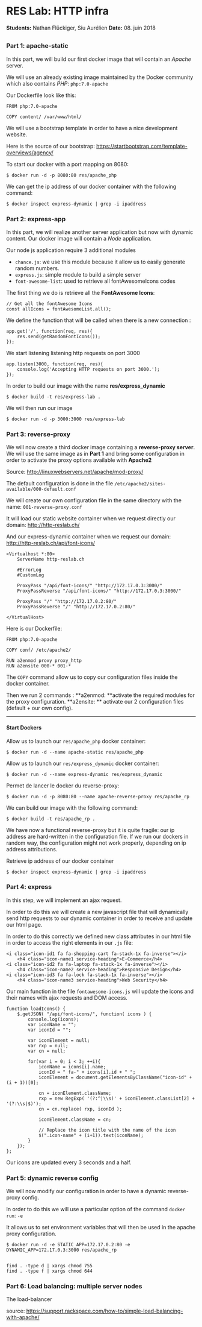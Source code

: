 # RES Lab: HTTP infra

**Students:** Nathan Flückiger, Siu Aurélien
**Date:** 08. juin 2018

## 

### Part 1: apache-static

In this part, we will build our first docker image that will contain an *Apache*  server.

We will use an already existing image maintained by the Docker community which also contains *PHP*: `php:7.0-apache`

Our Dockerfile look like this:

	FROM php:7.0-apache
	
	COPY content/ /var/www/html/

We will use a bootstrap template in order to have a nice development website.

Here is the source of our bootstrap: https://startbootstrap.com/template-overviews/agency/


To start our docker with a port mapping on 8080:

	$ docker run -d -p 8080:80 res/apache_php

We can get the ip address of our docker container with the following command:
	
	$ docker inspect express-dynamic | grep -i ipaddress

### Part 2: express-app

In this part, we will realize another server application but now with dynamic content.
Our docker image will contain a *Node*  application.

Our node js application require 3 additional modules

- `chance.js`: we use this module because it allow us to easily generate random numbers.
- `express.js`: simple module to build a simple server
- `font-awesome-list`: used to retrieve all fontAwesomeIcons codes

The first thing we do is retrieve all the **FontAwesome Icons**:
	
	// Get all the fontAwesome Icons
	const allIcons = fontAwesomeList.all();

We define the function that will be called when there is a new connection :

	app.get('/', function(req, res){
		res.send(getRandomFontIcons());
	});

We start listening listening http requests on port 3000 

	app.listen(3000, function(req, res){
		console.log('Accepting HTTP requests on port 3000.');
	});


In order to build our image with the name **res/express_dynamic**

	$ docker build -t res/express-lab .
	
We will then run our image 

	$ docker run -d -p 3000:3000 res/express-lab


### Part 3: reverse-proxy

We will now create a third docker image containing a **reverse-proxy server**. We will use the same image as in **Part 1** and bring some configuration in order to activate the proxy options available with **Apache2**

Source: http://linuxwebservers.net/apache/mod-proxy/

The default configuration is done in the file `/etc/apache2/sites-available/000-default.conf`

We will create our own configuration file in the same directory with the name: `001-reverse-proxy.conf`

It will load our static website container when we request directly our domain: http://http-reslab.ch/

And our express-dynamic container when we request our domain: http://http-reslab.ch/api/font-icons/

	<Virtualhost *:80>
		ServerName http-reslab.ch

		#ErrorLog
		#CustomLog

		ProxyPass "/api/font-icons/" "http://172.17.0.3:3000/"
		ProxyPassReverse "/api/font-icons/" "http://172.17.0.3:3000/"

		ProxyPass "/" "http://172.17.0.2:80/"
		ProxyPassReverse "/" "http://172.17.0.2:80/"

	</VirtualHost>

Here is our Dockerfile:

	FROM php:7.0-apache

	COPY conf/ /etc/apache2/

	RUN a2enmod proxy proxy_http
	RUN a2ensite 000-* 001-*

The `COPY` command allow us to copy our configuration files inside the docker container.

Then we run 2 commands :
**a2enmod: **activate the required modules for the proxy configuration.
**a2ensite: ** activate our 2 configuration files (default + our own config).

---

#### Start Dockers


Allow us to launch our `res/apache_php` docker container:

	$ docker run -d --name apache-static res/apache_php

Allow us to launch our `res/express_dynamic` docker container:

	$ docker run -d --name express-dynamic res/express_dynamic

Permet de lancer le docker du reverse-proxy:

	$ docker run -d -p 8080:80 --name apache-reverse-proxy res/apache_rp


We can build our image with the following command:

	$ docker build -t res/apache_rp .
	
We have now a functional reverse-proxy but it is quite fragile: our ip address are hard-written in the configuration file. If we run our dockers in random way, the configuration might not work properly, depending on ip address attributions.

Retrieve ip address of our docker container

	$ docker inspect express-dynamic | grep -i ipaddress


### Part 4: express

In this step, we will implement an ajax request.

In order to do this we will create a new javascript file that will dynamically send http requests to our dynamic container in order to receive and update our html page.

In order to do this correctly we defined new class attributes in our html file in order to access the right elements in our `.js` file:

	<i class="icon-id1 fa fa-shopping-cart fa-stack-1x fa-inverse"></i>
		<h4 class="icon-name1 service-heading">E-Commerce</h4>
	<i class="icon-id2 fa fa-laptop fa-stack-1x fa-inverse"></i>
		<h4 class="icon-name2 service-heading">Responsive Design</h4>
	<i class="icon-id3 fa fa-lock fa-stack-1x fa-inverse"></i>
		<h4 class="icon-name3 service-heading">Web Security</h4>

Our main function in the file `fontawesome-icons.js` will update the icons and their names with ajax requests and DOM access.

	function loadIcons() {
		$.getJSON( "/api/font-icons/", function( icons ) {
			console.log(icons);
			var iconName = "";
			var iconId = "";

			var iconElement = null;
			var rxp = null;
			var cn = null;
			
			for(var i = 0; i < 3; ++i){
				iconName = icons[i].name;
				iconId = " fa-" + icons[i].id + " ";
				iconElement = document.getElementsByClassName("icon-id" + (i + 1))[0];
				
				cn = iconElement.className;
				rxp = new RegExp( '(?:^|\\s)' + iconElement.classList[2] + '(?:\\s|$)');
				cn = cn.replace( rxp, iconId );
				
				iconElement.className = cn;
				
				// Replace the icon title with the name of the icon
				$(".icon-name" + (i+1)).text(iconName);
			}
		});
	};
	
	
Our icons are updated every 3 seconds and a half.

### Part 5: dynamic reverse config

We will now modify our configuration in order to have a dynamic reverse-proxy config.

In order to do this we will use a particular option of the command `docker run`: `-e`

It allows us to set environment variables that will then be used in the apache proxy configuration. 


	$ docker run -d -e STATIC_APP=172.17.0.2:80 -e DYNAMIC_APP=172.17.0.3:3000 res/apache_rp
	
	
	find . -type d | xargs chmod 755
	find . -type f | xargs chmod 644
	

### Part 6: Load balancing: multiple server nodes

The load-balancer 

source: https://support.rackspace.com/how-to/simple-load-balancing-with-apache/
	

